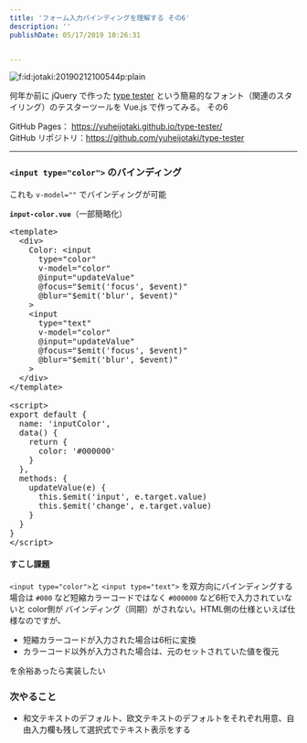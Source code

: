```yaml
---
title: 'フォーム入力バインディングを理解する その6'
description: ''
publishDate: 05/17/2019 10:26:31


---
```

<p><span itemscope itemtype="http://schema.org/Photograph"><img src="/images/hatena/20190212100544.png" alt="f:id:jotaki:20190212100544p:plain" title="f:id:jotaki:20190212100544p:plain" class="hatena-fotolife" itemprop="image"></span></p>

<p>何年か前に jQuery で作った <a href="https://yuheijotaki.com/demo/type_tester/1.1/">type tester</a> という簡易的なフォント（関連のスタイリング）のテスターツールを Vue.js で作ってみる。 その6</p>

<p>GitHub Pages： <a href="https://yuheijotaki.github.io/type-tester/">https://yuheijotaki.github.io/type-tester/</a><br/>
GitHub リポジトリ：<a href="https://github.com/yuheijotaki/type-tester">https://github.com/yuheijotaki/type-tester</a></p>

<hr />

<h3><code>&lt;input type="color"&gt;</code> のバインディング</h3>

<p>これも <code>v-model=""</code> でバインディングが可能</p>

<p><strong><code>input-color.vue</code></strong>（一部簡略化）</p>

<pre class="code lang-javascript" data-lang="javascript" data-unlink>&lt;template&gt;
  &lt;div&gt;
    Color: &lt;input
      type=<span class="synConstant">&quot;color&quot;</span>
      v-model=<span class="synConstant">&quot;color&quot;</span>
      @input=<span class="synConstant">&quot;updateValue&quot;</span>
      @focus=<span class="synConstant">&quot;$emit('focus', $event)&quot;</span>
      @blur=<span class="synConstant">&quot;$emit('blur', $event)&quot;</span>
    &gt;
    &lt;input
      type=<span class="synConstant">&quot;text&quot;</span>
      v-model=<span class="synConstant">&quot;color&quot;</span>
      @input=<span class="synConstant">&quot;updateValue&quot;</span>
      @focus=<span class="synConstant">&quot;$emit('focus', $event)&quot;</span>
      @blur=<span class="synConstant">&quot;$emit('blur', $event)&quot;</span>
    &gt;
  &lt;/div&gt;
&lt;/template&gt;

&lt;script&gt;
<span class="synStatement">export</span> <span class="synStatement">default</span> <span class="synIdentifier">{</span>
  name: <span class="synConstant">'inputColor'</span>,
  data() <span class="synIdentifier">{</span>
    <span class="synStatement">return</span> <span class="synIdentifier">{</span>
      color: <span class="synConstant">'#000000'</span>
    <span class="synIdentifier">}</span>
  <span class="synIdentifier">}</span>,
  methods: <span class="synIdentifier">{</span>
    updateValue(e) <span class="synIdentifier">{</span>
      <span class="synIdentifier">this</span>.$emit(<span class="synConstant">'input'</span>, e.target.value)
      <span class="synIdentifier">this</span>.$emit(<span class="synConstant">'change'</span>, e.target.value)
    <span class="synIdentifier">}</span>
  <span class="synIdentifier">}</span>
<span class="synIdentifier">}</span>
&lt;/script&gt;
</pre>


<h4><strong>すこし課題</strong></h4>

<p><code>&lt;input type="color"&gt;</code>と <code>&lt;input type="text"&gt;</code> を双方向にバインディングする場合は <code>#000</code> など短縮カラーコードではなく <code>#000000</code> など6桁で入力されていないと color側が バインディング（同期）がされない。HTML側の仕様といえば仕様なのですが、</p>

<ul>
<li>短縮カラーコードが入力された場合は6桁に変換</li>
<li>カラーコード以外が入力された場合は、元のセットされていた値を復元</li>
</ul>


<p>を余裕あったら実装したい</p>

<h3>次やること</h3>

<ul>
<li>和文テキストのデフォルト、欧文テキストのデフォルトをそれぞれ用意、自由入力欄も残して選択式でテキスト表示をする</li>
</ul>
